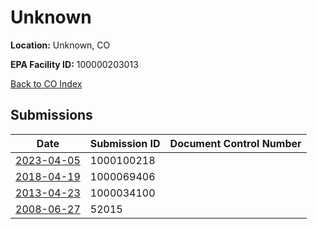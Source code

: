 # Unknown

**Location:** Unknown, CO

**EPA Facility ID:** 100000203013

[Back to CO Index](../../index.md)

## Submissions

| Date | Submission ID | Document Control Number |
|------|--------------|-------------------------|
| [2023-04-05](submissions/1000100218.md) | 1000100218 |  |
| [2018-04-19](submissions/1000069406.md) | 1000069406 |  |
| [2013-04-23](submissions/1000034100.md) | 1000034100 |  |
| [2008-06-27](submissions/52015.md) | 52015 |  |
